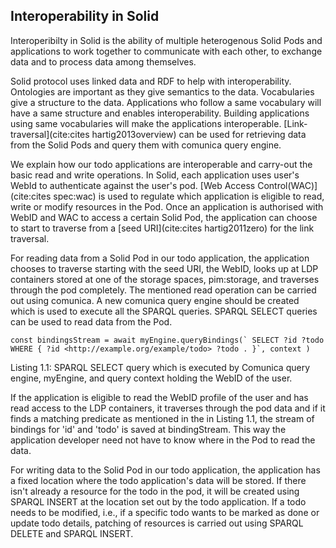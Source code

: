 ## Interoperability in Solid

Interoperibilty in Solid is the ability of multiple heterogenous Solid Pods and applications to work together to communicate with each other, to exchange data and to process data among themselves.

Solid protocol uses linked data and RDF to help with interoperability.  Ontologies are important as they give semantics to the data. Vocabularies give a structure to the data. Applications who follow a same vocabulary will have a same structure and enables interoperability. Building applications using same vocabularies will make the applications interoperable. [Link-traversal](cite:cites hartig2013overview) can be used for retrieving data from the Solid Pods and query them with comunica query engine. 

We explain how our todo applications are interoperable and carry-out the basic read and write operations. In Solid, each application uses user's WebId to authenticate against the user's pod. [Web Access Control(WAC)](cite:cites spec:wac) is used to regulate which application is eligible to read, write or modify resources in the Pod. Once an application is authorised with WebID and WAC to access a certain Solid Pod, the application can choose to start to traverse from a [seed URI](cite:cites hartig2011zero) for the link traversal. 

For reading data from a Solid Pod in our todo application, the application chooses to traverse starting with the seed URI, the WebID, looks up at LDP containers stored at one of the storage spaces, pim:storage, and traverses through the pod completely. The mentioned read operation can be carried out using comunica. A new comunica query engine should be created which is used to execute all the SPARQL queries. SPARQL SELECT queries can be used to read data from the Pod. 

```const bindingsStream = await myEngine.queryBindings(`
        SELECT ?id ?todo WHERE {
         ?id <http://example.org/example/todo> ?todo .
        }`, context
    )```

Listing 1.1:  SPARQL SELECT query which is executed by Comunica query engine, myEngine, and query context holding the WebID of the user. 

If the application is eligible to read the WebID profile of the user and has read access to the LDP containers, it traverses through the pod data and if it finds a matching predicate as mentioned in the in Listing 1.1, the stream of bindings for 'id' and 'todo' is saved at bindingStream. This way the application developer need not have to know where in the Pod to read the data. 

For writing data to the Solid Pod in our todo application, the application has a fixed location where the todo application's data will be stored. If there isn't already a resource for the todo in the pod, it will be created using SPARQL INSERT at the location set out by the todo application. If a todo needs to be modified, i.e., if a specific todo wants to be marked as done or update todo details, patching of resources is carried out using SPARQL DELETE and SPARQL INSERT. 

